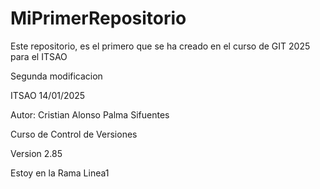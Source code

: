 # MiPrimerRepositorio
Este repositorio, es el primero que se ha creado en el curso de GIT 2025 para el ITSAO

Segunda modificacion

ITSAO 14/01/2025

Autor: Cristian Alonso Palma Sifuentes

Curso de Control de Versiones

Version 2.85

Estoy en la Rama Linea1
